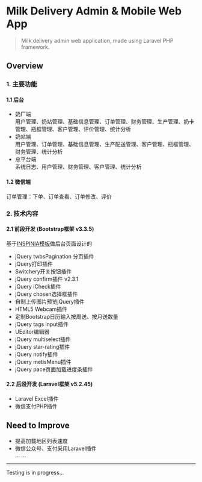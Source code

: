 Milk Delivery Admin & Mobile Web App
======

> Milk delivery admin web application, made using Laravel PHP framework.

## Overview

### 1. 主要功能
#### 1.1 后台  
- 奶厂端  
用户管理、奶站管理、基础信息管理、订单管理、财务管理、生产管理、奶卡管理、瓶框管理、客户管理、评价管理、统计分析  
- 奶站端  
用户管理、订单管理、基础信息管理、生产配送管理、客户管理、瓶框管理、财务管理、统计分析  
- 总平台端  
系统日志、用户管理、财务管理、客户管理、统计分析  

#### 1.2 微信端  
订单管理：下单、订单查看、订单修改、评价

### 2. 技术内容
#### 2.1 前段开发 (Bootstrap框架 v3.3.5) 
基于[INSPINIA模板](http://www.snschina.com/archives/2484)做后台页面设计的  

- jQuery twbsPagination 分页插件  
- jQuery打印插件
- Switchery开关按钮插件
- jQuery confirm插件 v2.3.1
- jQuery iCheck插件
- jQuery chosen选择框插件
- 自制上传图片预览jQuery插件
- HTML5 Webcam插件
- 定制Bootstrap日历输入按周送、按月送数量
- jQuery tags input插件
- UEditor编辑器
- jQuery multiselect插件
- jQuery star-rating插件
- jQuery notify插件
- jQuery metisMenu插件
- jQuery pace页面加载进度条插件


#### 2.2 后段开发 (Laravel框架 v5.2.45) 

- Laravel Excel插件
- 微信支付PHP插件
  
## Need to Improve  
- 提高加载地区列表速度
- 微信公众号、支付采用Laravel插件  
... ...

------
Testing is in progress...